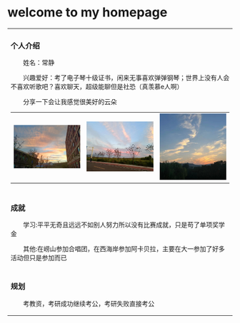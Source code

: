 # welcome to my homepage

<table>
  <tr><td>

  ### 个人介绍
  
  <p>&emsp;&emsp;姓名：常静</p>
  <p>&emsp;&emsp;兴趣爱好：考了电子琴十级证书，闲来无事喜欢弹弹钢琴；世界上没有人会不喜欢听歌吧？喜欢聊天，超级能聊但是社恐（真羡慕e人啊）</p>
  <p>&emsp;&emsp;分享一下会让我感觉很美好的云朵</p>
<table>
  <tr>
    <td><img src="1.jpg" width="300" alt="Wakatime"/></td>
    <td><img src="2.jpg" width="300" alt="Wakatime"/></td>
    <td><img src="3.jpg" width="300" alt="Wakatime"/></td>
  </tr>
</table>
 </td></tr>
<tr><td>

  ### 成就

  <p>&emsp;&emsp;学习:平平无奇且远远不如别人努力所以没有比赛成就，只是苟了单项奖学金</p>
  <p>&emsp;&emsp;其他:在崂山参加合唱团，在西海岸参加阿卡贝拉，主要在大一参加了好多活动但只是参加而已</p>
  </td></tr>
  <tr><td>

  ### 规划

<p>&emsp;&emsp;考教资，考研成功继续考公，考研失败直接考公</p>
</table>

